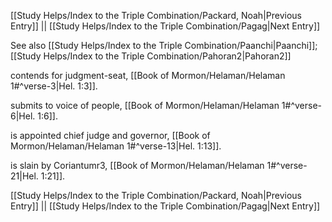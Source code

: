 [[Study Helps/Index to the Triple Combination/Packard, Noah|Previous Entry]]  ||  [[Study Helps/Index to the Triple Combination/Pagag|Next Entry]]

 See also [[Study Helps/Index to the Triple Combination/Paanchi|Paanchi]]; [[Study Helps/Index to the Triple Combination/Pahoran2|Pahoran2]]

 contends for judgment-seat, [[Book of Mormon/Helaman/Helaman 1#^verse-3|Hel. 1:3]].

 submits to voice of people, [[Book of Mormon/Helaman/Helaman 1#^verse-6|Hel. 1:6]].

 is appointed chief judge and governor, [[Book of Mormon/Helaman/Helaman 1#^verse-13|Hel. 1:13]].

 is slain by Coriantumr3, [[Book of Mormon/Helaman/Helaman 1#^verse-21|Hel. 1:21]].

[[Study Helps/Index to the Triple Combination/Packard, Noah|Previous Entry]]  ||  [[Study Helps/Index to the Triple Combination/Pagag|Next Entry]]
